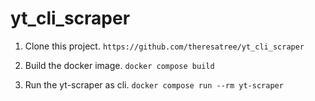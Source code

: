 # yt_cli_scraper

1. Clone this project.
`https://github.com/theresatree/yt_cli_scraper`

2. Build the docker image.
`docker compose build`

3. Run the yt-scraper as cli.
`docker compose run --rm yt-scraper`

